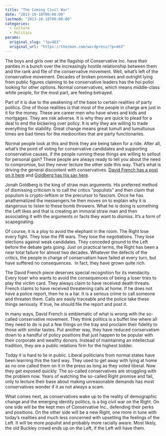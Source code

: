 ```yaml
---
title: "The Coming Civil War"
date: "2013-10-18T00:00:00"
lastmod: "2013-10-18T00:00:00"
categories:
  - Culture
  - Politics
params:
  original_slug: "?p=463"
  original_url: "https://thezman.com/wordpress/?p=463"
---
```


The boys and girls over at the flagship of Conservative Inc. have their
panties in a bunch over the increasingly hostile relationship between
them and the rank and file of the conservative movement. Well, what’s
left of the conservative movement. Decades of broken promises and
outright lying from public figures claiming to be conservative leaders
has the hoi polloi looking for other options. Normal conservatives,
which means middle-class white people, for the most part, are feeling
betrayed.

Part of it is due to the awakening of the base to certain realities of
party politics. One of those realities is that most of the people in
charge are just in it for the money. These are career men who have wives
and kids and mortgages. They are risk adverse. It is why they are quick
to plead for a deal to end the bickering over policy. It is why they are
willing to trade everything for stability. Great change means great
tumult and tumultuous times are bad times for the mediocrities that are
party functionaries.

Normal people look at this and think they are being taken for a ride.
After all, what’s the point of voting for conservative candidates and
supporting conservative causes, if the people running these things are
willing to sellout for personal gain? These people are always ready to
tell you about the need to compromise, but they never lecture the other
side this way. That’s what is driving the general discontent with
conservatives. <a
href="http://www.nationalreview.com/corner/361545/intra-conservative-incivility-david-french"
rel="noopener" target="_blank">David French has a post on it here</a>
and <a
href="http://www.nationalreview.com/corner/361429/art-possible-jonah-goldberg"
rel="noopener" target="_blank">Goldberg has his say here</a>.

Jonah Goldberg is the king of straw man arguments. His preferred method
of dismissing criticism is to call the critics “populists” and then
claim that populism is crypto-leftism or the precursor to fascism. Once
he has anathematized the messengers he then moves on to explain why it
is dangerous to listen to these bomb throwers. What he is doing is
something the Left likes and that is creating an immoral straw man and
then associating it with the arguments or facts they want to dismiss.
It’s a form of scapegoating.

Of course, it is a ploy to avoid the elephant in the room. The Right
lose every fight. They lose the PR wars. They lose the negotiations.
They lose elections against weak candidates. They conceded ground to the
Left before the debate gets going. Just on practical terms, the Right
has been a near total failure for almost two decades. Whatever the
defects of the critics, the people in charge of conservatism have failed
at every turn, but have suffered no consequences.  In fact, they have
grown quite rich.

The David French piece deserves special recognition for its mendacity.
Every loser who wants to avoid the consequences of being a loser tries
to play the victim card. They always claim to have received death
threats. French claims to have received threatening calls at home. If he
does not have a police report, then he is a liar. It is a serious crime
to call someone and threaten them. Calls are easily traceable and the
police take these things seriously. If true, he should file the report
and post it.

In many ways, David French is emblematic of what is wrong with the
so-called conservative movement. They think politics is a buffet line
where all they need to do is put a few things on the tray and proclaim
their fidelity to those with similar tastes. Put another way, they have
reduced conservatism down to a handful of policy positions that just
happen to be popular with their corporate and wealthy donors. Instead of
maintaining an intellectual tradition, they are a public relations firm
for the highest bidder.

Today it is hard to lie in public. Liberal politicians from normal
states have been learning this the hard way. They used to get away with
lying at home as no one called them on it in the press as long as they
voted liberal. Now they get exposed quickly. The so-called conservatives
are struggling with the problem now. Years of watching the so-called
Right promise and fail, only to lecture their base about making
unreasonable demands has most conservatives wonder if it as not always a
scam.

What comes next, as conservatives wake up to the reality of demographic
change and the emerging identity politics, is a big civil war on the
Right. On one side will be the kept men of Conservative Inc., defending
their perks and positions. On the other side will be a new Right, one
more in tune with today’s realities and much less concerned with
upsetting the feelings of the Left. It will be more populist and
probably more racially aware. Most likely, the old Buckley crowd ends up
on the Left, if the Left will have them.
